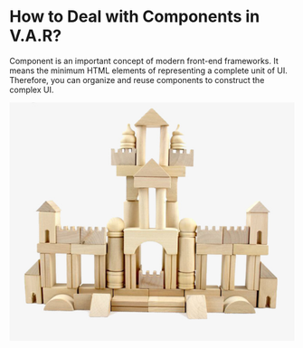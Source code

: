 # How to Deal with Components in V.A.R?

Component is an important concept of modern front-end frameworks. It means the minimum HTML elements of representing a complete unit of UI. Therefore, you can organize and reuse components to construct the complex UI.

![building blocks](../../images/component/building-blocks.jpg "/building blocks")
